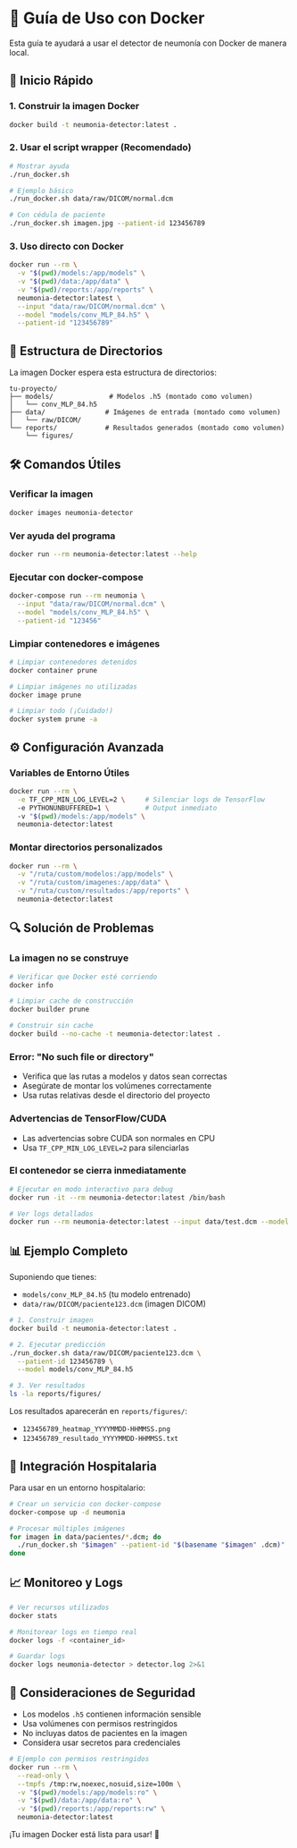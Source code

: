 # 🐳 Guía de Uso con Docker

Esta guía te ayudará a usar el detector de neumonía con Docker de manera local.

## 🚀 Inicio Rápido

### 1. Construir la imagen Docker

```bash
docker build -t neumonia-detector:latest .
```

### 2. Usar el script wrapper (Recomendado)

```bash
# Mostrar ayuda
./run_docker.sh

# Ejemplo básico
./run_docker.sh data/raw/DICOM/normal.dcm

# Con cédula de paciente
./run_docker.sh imagen.jpg --patient-id 123456789
```

### 3. Uso directo con Docker

```bash
docker run --rm \
  -v "$(pwd)/models:/app/models" \
  -v "$(pwd)/data:/app/data" \
  -v "$(pwd)/reports:/app/reports" \
  neumonia-detector:latest \
  --input "data/raw/DICOM/normal.dcm" \
  --model "models/conv_MLP_84.h5" \
  --patient-id "123456789"
```

## 📁 Estructura de Directorios

La imagen Docker espera esta estructura de directorios:

```
tu-proyecto/
├── models/              # Modelos .h5 (montado como volumen)
│   └── conv_MLP_84.h5
├── data/               # Imágenes de entrada (montado como volumen)
│   └── raw/DICOM/
└── reports/            # Resultados generados (montado como volumen)
    └── figures/
```

## 🛠️ Comandos Útiles

### Verificar la imagen
```bash
docker images neumonia-detector
```

### Ver ayuda del programa
```bash
docker run --rm neumonia-detector:latest --help
```

### Ejecutar con docker-compose
```bash
docker-compose run --rm neumonia \
  --input "data/raw/DICOM/normal.dcm" \
  --model "models/conv_MLP_84.h5" \
  --patient-id "123456"
```

### Limpiar contenedores e imágenes
```bash
# Limpiar contenedores detenidos
docker container prune

# Limpiar imágenes no utilizadas
docker image prune

# Limpiar todo (¡Cuidado!)
docker system prune -a
```

## ⚙️ Configuración Avanzada

### Variables de Entorno Útiles

```bash
docker run --rm \
  -e TF_CPP_MIN_LOG_LEVEL=2 \     # Silenciar logs de TensorFlow
  -e PYTHONUNBUFFERED=1 \         # Output inmediato
  -v "$(pwd)/models:/app/models" \
  neumonia-detector:latest
```

### Montar directorios personalizados

```bash
docker run --rm \
  -v "/ruta/custom/modelos:/app/models" \
  -v "/ruta/custom/imagenes:/app/data" \
  -v "/ruta/custom/resultados:/app/reports" \
  neumonia-detector:latest
```

## 🔍 Solución de Problemas

### La imagen no se construye
```bash
# Verificar que Docker esté corriendo
docker info

# Limpiar cache de construcción
docker builder prune

# Construir sin cache
docker build --no-cache -t neumonia-detector:latest .
```

### Error: "No such file or directory"
- Verifica que las rutas a modelos y datos sean correctas
- Asegúrate de montar los volúmenes correctamente
- Usa rutas relativas desde el directorio del proyecto

### Advertencias de TensorFlow/CUDA
- Las advertencias sobre CUDA son normales en CPU
- Usa `TF_CPP_MIN_LOG_LEVEL=2` para silenciarlas

### El contenedor se cierra inmediatamente
```bash
# Ejecutar en modo interactivo para debug
docker run -it --rm neumonia-detector:latest /bin/bash

# Ver logs detallados
docker run --rm neumonia-detector:latest --input data/test.dcm --model models/conv_MLP_84.h5
```

## 📊 Ejemplo Completo

Suponiendo que tienes:
- `models/conv_MLP_84.h5` (tu modelo entrenado)
- `data/raw/DICOM/paciente123.dcm` (imagen DICOM)

```bash
# 1. Construir imagen
docker build -t neumonia-detector:latest .

# 2. Ejecutar predicción
./run_docker.sh data/raw/DICOM/paciente123.dcm \
  --patient-id 123456789 \
  --model models/conv_MLP_84.h5

# 3. Ver resultados
ls -la reports/figures/
```

Los resultados aparecerán en `reports/figures/`:
- `123456789_heatmap_YYYYMMDD-HHMMSS.png`
- `123456789_resultado_YYYYMMDD-HHMMSS.txt`

## 🏥 Integración Hospitalaria

Para usar en un entorno hospitalario:

```bash
# Crear un servicio con docker-compose
docker-compose up -d neumonia

# Procesar múltiples imágenes
for imagen in data/pacientes/*.dcm; do
  ./run_docker.sh "$imagen" --patient-id "$(basename "$imagen" .dcm)"
done
```

## 📈 Monitoreo y Logs

```bash
# Ver recursos utilizados
docker stats

# Monitorear logs en tiempo real
docker logs -f <container_id>

# Guardar logs
docker logs neumonia-detector > detector.log 2>&1
```

## 🔐 Consideraciones de Seguridad

- Los modelos `.h5` contienen información sensible
- Usa volúmenes con permisos restringidos
- No incluyas datos de pacientes en la imagen
- Considera usar secretos para credenciales

```bash
# Ejemplo con permisos restringidos
docker run --rm \
  --read-only \
  --tmpfs /tmp:rw,noexec,nosuid,size=100m \
  -v "$(pwd)/models:/app/models:ro" \
  -v "$(pwd)/data:/app/data:ro" \
  -v "$(pwd)/reports:/app/reports:rw" \
  neumonia-detector:latest
```

¡Tu imagen Docker está lista para usar! 🎉
